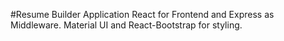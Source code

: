 #Resume Builder Application
React for Frontend and Express as Middleware.
Material UI and React-Bootstrap for styling.

